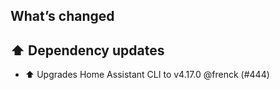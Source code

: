 ## What’s changed

## ⬆️ Dependency updates

- ⬆️ Upgrades Home Assistant CLI to v4.17.0 @frenck (#444)
